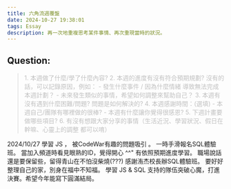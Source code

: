 ```yaml
---
title: 六角流週覆盤
date: 2024-10-27 19:38:01
tags: Essay
description: 再一次地重複思考某件事情、再次重現當時的狀況。
---
```

## Question:
> <font color=#c0c0c0> 1. 本週做了什麼/學了什麼內容? </font>
> <font color=#c0c0c0> 2. 本週的進度有沒有符合預期規劃? 沒有的話，可以記錄原因，例如： </font>
> <font color=#c0c0c0>	- 發生什麼事件 / 因為什麼情緒 導致無法完成本週計劃？ </font>
> <font color=#c0c0c0>	- 未來發生類似的事情，希望如何調整來幫助自己？ </font>
> <font color=#c0c0c0> 3. 本週有沒有遇到什麼困難/問題? 問題是如何解決的? </font>
> <font color=#c0c0c0> 4. 本週感謝時間：(選填) </font>
> <font color=#c0c0c0>	- 本週自己/團隊有哪裡做的很棒? </font>
> <font color=#c0c0c0>    - 本週有什麼讓你覺得很感恩? </font>
> <font color=#c0c0c0> 5. 下週計畫要做哪些項目? </font>
> <font color=#c0c0c0> 6. 有沒有想跟大家分享的事情（生活近況、學習狀況、假日在幹嘛、心靈上的調整 都可以唷） </font>

2024/10/27
學習 JS ， 被CodeWar有趣的問題吸引 。
一時手滑報名SQL體驗班。 當加入頻道時看見眼熟的ID，覺得開心 ^^"
有依照預期進度學習。
職場說話還是要保留些，留得青山在不怕沒柴燒(???) 
感謝洧杰校長辦SQL體驗班。
要好好整理自己的家，別身在福中不知福。
學習 JS & SQL
支持的隊伍突破心魔，打進決賽。希望今年能寫下圓滿結局。